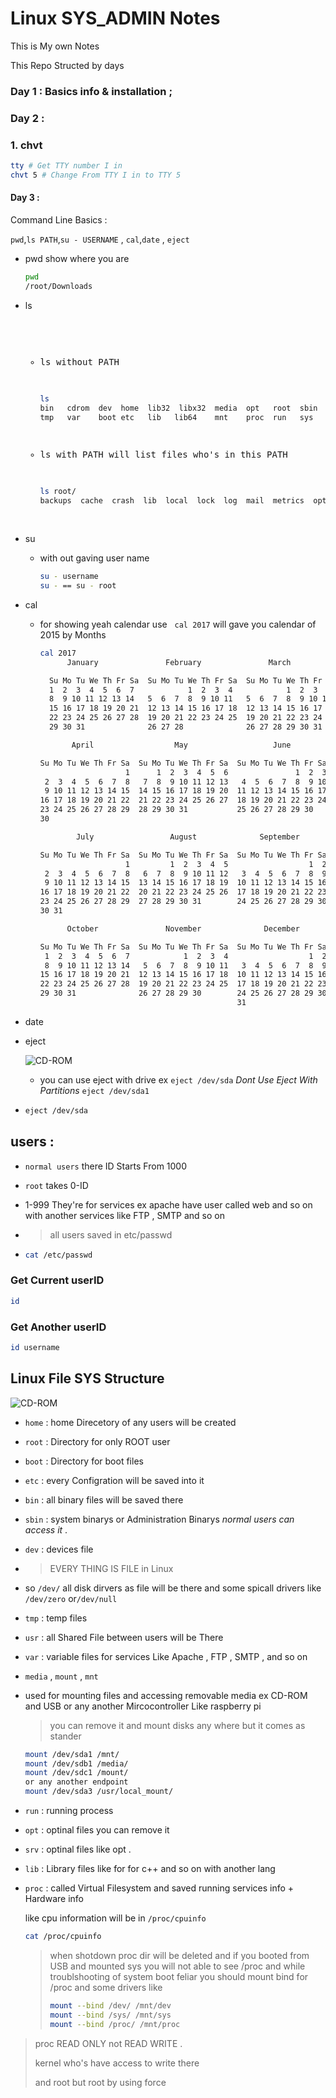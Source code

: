 # Linux SYS_ADMIN Notes

This is My own Notes 

This Repo Structed by days 

### Day 1 : Basics info & installation ;

### Day 2 :

### 1. chvt <CHange foreground Virtual Terminal>

```bash
tty # Get TTY number I in 
chvt 5 # Change From TTY I in to TTY 5
```

#### Day 3 :

Command Line Basics :

`pwd`,`ls PATH`,`su - USERNAME` , `cal`,`date` , `eject`

* pwd show where you are
  
  ```bash
  pwd 
  /root/Downloads
  ```

* ls <Listing Directory> 
  
  * ls without PATH 
    
    ```bash
    ls
    bin   cdrom  dev  home  lib32  libx32  media  opt   root  sbin  srv
    tmp   var    boot etc   lib   lib64    mnt    proc  run   sys   usr ```
    ```
  
  * ls with PATH will list files who's in this PATH 
    
    ```bash
    ls root/
    backups  cache  crash  lib  local  lock  log  mail  metrics  opt  run  snap  spool  tmp  www
    ```

* su 
  
  * with out gaving user name 
    
    ```bash
    su - username
    su - == su - root 
    ```

* cal <Showing Calendar by Year or Month>
  
  * for showing yeah calendar use   `cal 2017` will gave you calendar of 2015 by Months
    
    ```bash
    cal 2017
          January               February               March          
    
      Su Mo Tu We Th Fr Sa  Su Mo Tu We Th Fr Sa  Su Mo Tu We Th Fr Sa  
      1  2  3  4  5  6  7            1  2  3  4            1  2  3  4  
      8  9 10 11 12 13 14   5  6  7  8  9 10 11   5  6  7  8  9 10 11  
      15 16 17 18 19 20 21  12 13 14 15 16 17 18  12 13 14 15 16 17 18  
      22 23 24 25 26 27 28  19 20 21 22 23 24 25  19 20 21 22 23 24 25  
      29 30 31              26 27 28              26 27 28 29 30 31     
    
           April                  May                   June          
    
    Su Mo Tu We Th Fr Sa  Su Mo Tu We Th Fr Sa  Su Mo Tu We Th Fr Sa  
                       1      1  2  3  4  5  6               1  2  3  
     2  3  4  5  6  7  8   7  8  9 10 11 12 13   4  5  6  7  8  9 10  
     9 10 11 12 13 14 15  14 15 16 17 18 19 20  11 12 13 14 15 16 17  
    16 17 18 19 20 21 22  21 22 23 24 25 26 27  18 19 20 21 22 23 24  
    23 24 25 26 27 28 29  28 29 30 31           25 26 27 28 29 30     
    30                                                                
    
            July                 August              September        
    
    Su Mo Tu We Th Fr Sa  Su Mo Tu We Th Fr Sa  Su Mo Tu We Th Fr Sa  
                       1         1  2  3  4  5                  1  2  
     2  3  4  5  6  7  8   6  7  8  9 10 11 12   3  4  5  6  7  8  9  
     9 10 11 12 13 14 15  13 14 15 16 17 18 19  10 11 12 13 14 15 16  
    16 17 18 19 20 21 22  20 21 22 23 24 25 26  17 18 19 20 21 22 23  
    23 24 25 26 27 28 29  27 28 29 30 31        24 25 26 27 28 29 30  
    30 31                                                             
    
          October               November              December        
    
    Su Mo Tu We Th Fr Sa  Su Mo Tu We Th Fr Sa  Su Mo Tu We Th Fr Sa  
     1  2  3  4  5  6  7            1  2  3  4                  1  2  
     8  9 10 11 12 13 14   5  6  7  8  9 10 11   3  4  5  6  7  8  9  
    15 16 17 18 19 20 21  12 13 14 15 16 17 18  10 11 12 13 14 15 16  
    22 23 24 25 26 27 28  19 20 21 22 23 24 25  17 18 19 20 21 22 23  
    29 30 31              26 27 28 29 30        24 25 26 27 28 29 30  
                                                31 
    ```

* date <showing Today Data >

* eject <Get CD-ROM door out> 
  
  ![CD-ROM](https://upload.wikimedia.org/wikipedia/commons/7/70/Sony_CRX310S-Internal-PC-DVD-Drive-Opened.jpg)
  
  * you can use eject with drive ex `eject /dev/sda` *Dont Use Eject With Partitions* `eject /dev/sda1`

* ```bash
  eject /dev/sda
  ```

## users :

* `normal users` there ID Starts From 1000 

* `root` takes 0-ID 

* 1-999 They're for services ex apache have user called web and so on with another services like FTP , SMTP and so on 

* > all users saved in  etc/passwd

* ```bash
  cat /etc/passwd
  ```

### Get Current userID

```bash
id
```

### Get Another userID

```bash
id username
```

## Linux File SYS Structure

![CD-ROM](https://1.bp.blogspot.com/-UQ7-sWd_J4w/WmhKIFx7_fI/AAAAAAAAHIE/tixi5SsyI5YzoJygq_JQKL50axe2cAcrQCLcBGAs/s1600/Untitled.png)

* `home`    : home Direcetory of any users will be created

* `root`    :  Directory for only ROOT user 

* `boot`    : Directory for boot files  

* `etc`      :  every Configration will be saved into it

* `bin`      : all binary files will be saved there 

* `sbin`    : system binarys or Administration Binarys  _normal users can access it_ . 

* `dev`      :  devices file 

* > EVERY THING IS FILE in Linux

* so `/dev/` all disk dirvers as file will be there and some spicall drivers like `/dev/zero` or`/dev/null` 

* `tmp`      : temp files 

* `usr`      : all Shared File between users  will be There

* `var`      : variable files for services Like Apache , FTP , SMTP , and so on  

* `media` , `mount` , `mnt`

* used for mounting files and accessing removable media ex CD-ROM and USB or any another Mircocontroller Like raspberry pi
  
  > you can remove it and mount disks any where but it comes as stander 
  
  ```bash
  mount /dev/sda1 /mnt/
  mount /dev/sdb1 /media/
  mount /dev/sdc1 /mount/
  or any another endpoint
  mount /dev/sda3 /usr/local_mount/
  ```

* `run`      :  running process

* `opt`      : optinal files you can remove it

* `srv`      : optinal files like opt .  

* `lib`      :  Library files like for <iostream> for c++ and so on with another lang 

* `proc`    : called Virtual Filesystem and saved running services info + Hardware info 
  
  like cpu information will be in `/proc/cpuinfo` 
  
  ```bash
  cat /proc/cpuinfo 
  ```
  
  > when shotdown proc dir will be deleted and if you booted from USB and mounted sys you will not able to see /proc and while troublshooting of system boot feliar you should mount bind for /proc and some drivers like
  > 
  > ```bash
  > mount --bind /dev/ /mnt/dev
  > mount --bind /sys/ /mnt/sys
  > mount --bind /proc/ /mnt/proc
  > ```

> proc READ ONLY not READ WRITE . 
> 
> kernel who's have access to write there 
> 
> and root but root by using force

